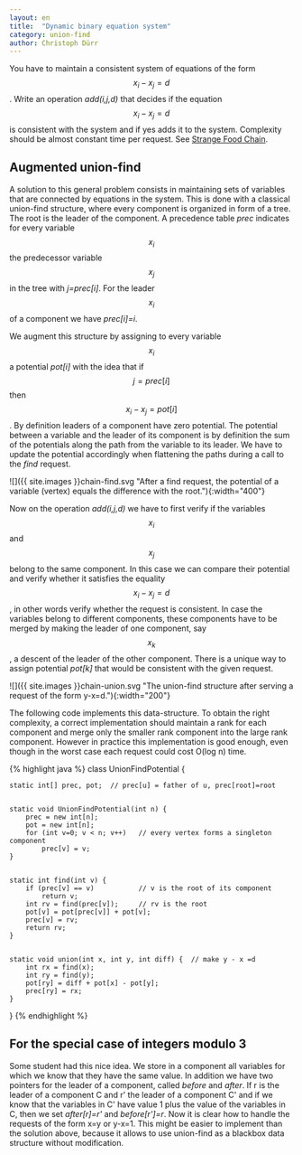 ```yaml
---
layout: en
title:  "Dynamic binary equation system"
category: union-find
author: Christoph Dürr
---
```


You have to maintain a consistent system of equations of the form $$x_i - x_j = d$$.  Write an operation *add(i,j,d)* that decides if the equation $$x_i - x_j = d$$ is consistent with the system and if yes adds it to the system.  Complexity should be almost constant time per request. See [Strange Food Chain](http://www.spoj.com/problems/CHAIN/en/).

## Augmented union-find

A solution to this general problem consists in maintaining sets of variables that are connected by equations in the system.
This is done with a classical union-find structure, where every component is organized in form of a tree. The root is the leader of the component.  A precedence table *prec* indicates for every variable $$x_i$$ the predecessor variable $$x_j$$ in the tree with *j=prec[i]*.  For the leader  $$x_i$$ of a component we have *prec[i]=i*.

We augment this structure by assigning to every variable $$x_i$$ a potential *pot[i]* with the idea that if $$j=prec[i]$$ then $$x_i-x_j=pot[i]$$.  By definition leaders of a component have zero potential.  The potential between a variable and the leader of its component is by definition the sum of the potentials along the path from the variable to its leader.  We have to update the potential accordingly when flattening the paths during a call to the *find* request.

![]({{ site.images }}chain-find.svg "After a find request, the potential of a variable (vertex) equals the difference with the root."){:width="400"}


Now on the operation *add(i,j,d)* we have to first verify if the variables $$x_i$$ and $$x_j$$ belong to the same component.  In this case we can compare their potential and verify whether it satisfies the equality $$x_i - x_j = d$$, in other words verify whether the request is consistent.  In case the variables belong to different components, these components have to be merged by making the leader of one component, say $$x_k$$, a descent of the leader of the other component.  There is a unique way to assign potential *pot[k]* that would be consistent with the given request.

![]({{ site.images }}chain-union.svg "The union-find structure after serving a request of the form y-x=d."){:width="200"}


The following code implements this data-structure.  To obtain the right complexity, a correct implementation should maintain a rank for each component and merge only the smaller rank component into the large rank component.  However in practice this implementation is good enough, even though in the worst case each request could cost O(log n) time.

{% highlight java %}
class UnionFindPotential {

    static int[] prec, pot;  // prec[u] = father of u, prec[root]=root


    static void UnionFindPotential(int n) {
        prec = new int[n];
        pot = new int[n];
        for (int v=0; v < n; v++)   // every vertex forms a singleton component
            prec[v] = v;
    }


    static int find(int v) {
        if (prec[v] == v)           // v is the root of its component
            return v;
        int rv = find(prec[v]);     // rv is the root
        pot[v] = pot[prec[v]] + pot[v];
        prec[v] = rv;
        return rv;
    }


    static void union(int x, int y, int diff) {  // make y - x =d
        int rx = find(x);
        int ry = find(y);
        pot[ry] = diff + pot[x] - pot[y];
        prec[ry] = rx;
    }
}
{% endhighlight %}


## For the special case of integers modulo 3

Some student had this nice idea. We store in a component all variables for which we know that they have the same value.  In addition we have two pointers for the leader of a component, called *before* and *after*.  If r is the leader of a component C and  r' the leader of a component C' and if we know that the variables in C' have value 1 plus the value of the variables in C, then we set *after[r]=r'* and *before[r']=r*.   Now it is clear how to handle the requests of the form x=y or y-x=1.  This might be easier to implement than the solution above, because it allows to use union-find as a blackbox data structure without modification.
